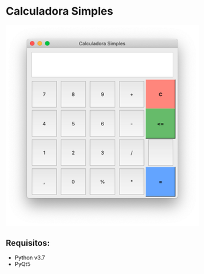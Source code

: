 # Calculadora Simples

<img src="https://raw.githubusercontent.com/thoggs/simple-calculator/master/images/calculator-img.png" alt=""/>

## Requisitos:

- Python v3.7
- PyQt5
